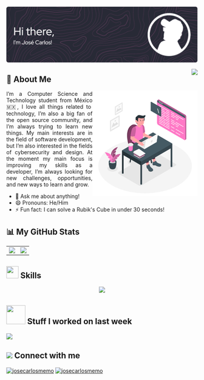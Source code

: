![Header](images/header.png)

<img src="https://visitor-badge.glitch.me/badge?page_id=josecarlosmemo.josecarlosmemo&left_color=rgb(68,%2071,%2090)&right_color=rgb(255,%20121,%20198)&left_text=Profile%20Views" align="right"/>

<h2> 🚀 About Me </h2>

<img width="55%" align="right" alt="Github" src="images/computer.svg" />

<p align="justify" >
I’m a Computer Science and Technology student from México 🇲🇽, I love all things related to technology, I’m also a big fan of the open source community, and I’m always trying to learn new things. My main interests are in the field of software development, but I’m also interested in the fields of cybersecurity and design. At the moment my main focus is improving my skills as a developer, I’m always looking for new challenges, opportunities, and new ways to learn and grow.
</p>

- 💬 Ask me about anything!
- 😄 Pronouns: He/Him
- ⚡ Fun fact: I can solve a Rubik's Cube in under 30 seconds!

<h2>📊 My GitHub Stats</h2>
<table><tr><td valign="top" width="50%">

<img src="https://github-readme-stats.vercel.app/api?username=josecarlosmemo&show_icons=true&theme=dracula&count_private=true&hide_border=true" align="left" style="width: 100%" />

</td><td valign="top" width="50%">

<img src="https://github-readme-stats.vercel.app/api/top-langs/?username=josecarlosmemo&layout=compact&theme=dracula&hide=shaderlab,glsl,hlsl&hide_border=true" align="left" style="width: 100%" />

</td></tr></table>

<h2> <img src = "https://raw.githubusercontent.com/rahulbanerjee26/githubProfileReadmeGenerator/main/gifs/code.gif" width = 32px height=32px> Skills  </h2>

<p align="center">
    <img src="https://skillicons.dev/icons?i=androidstudio,arduino,bash,c,cs,cpp,css,dart,express,figma,firebase,flutter,git,heroku,html,ai,js,latex,linux,lua,md,matlab,mysql,nodejs,ps,py,qt,r,raspberrypi,react,redux,regex,svelte,tailwind,unity,vscode,wordpress,xd" />
</p>

<h2> <img src = "https://raw.githubusercontent.com/rahulbanerjee26/githubProfileReadmeGenerator/main/gifs/needABreak.gif" width = 50px height= 50px> Stuff I worked on last week  </h2>
<a href="https://github.com/anuraghazra/github-readme-stats">
<img align="center" src="https://github-readme-stats.vercel.app/api/wakatime?username=@josecarlosmemo&compact=True&theme=dracula"/>
</a>
<br>

<h2><img src='https://raw.githubusercontent.com/rahulbanerjee26/githubProfileReadmeGenerator/main/gifs/handShake.gif' height=30px> Connect with me </h2>

<p align="left">
<a href="https://instagram.com/josecarlosmemo" target="blank"><img align="center" src="https://raw.githubusercontent.com/rahuldkjain/github-profile-readme-generator/master/src/images/icons/Social/instagram.svg" alt="josecarlosmemo" height="30" width="40" /></a>
<a href="https://linkedin.com/in/devjcmn" target="blank"><img align="center" src="https://raw.githubusercontent.com/rahuldkjain/github-profile-readme-generator/master/src/images/icons/Social/linked-in-alt.svg" alt="josecarlosmemo" height="30" width="40" /></a>
</p>
